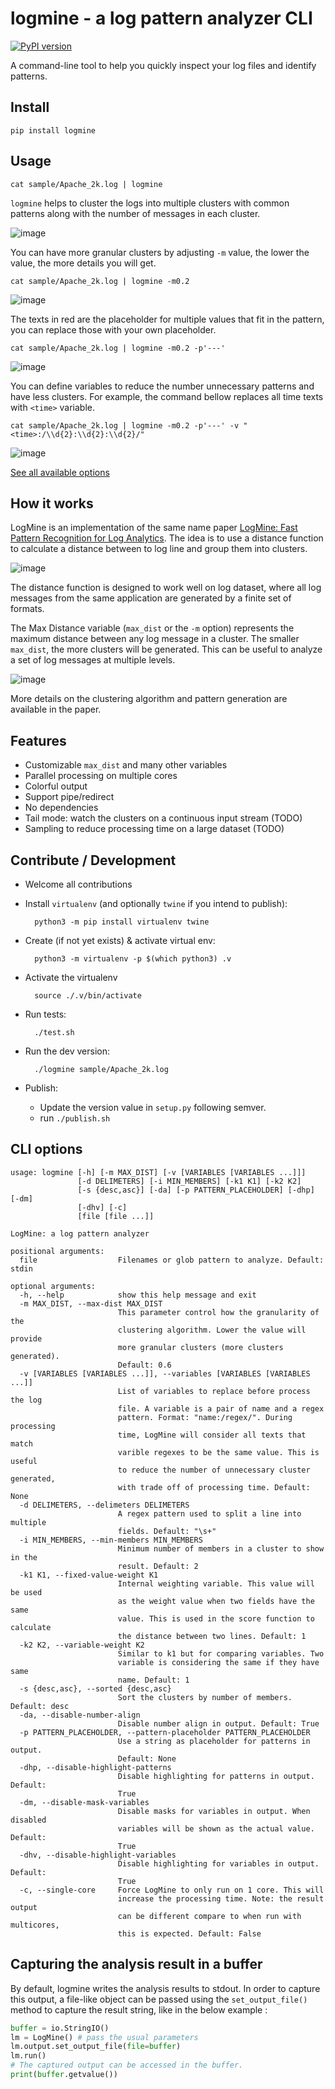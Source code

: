 logmine - a log pattern analyzer CLI
==
[![PyPI version](https://badge.fury.io/py/logmine.svg)](https://badge.fury.io/py/logmine)

A command-line tool to help you quickly inspect your log files and identify
patterns.

Install
---

    pip install logmine

Usage
---

    cat sample/Apache_2k.log | logmine

`logmine` helps to cluster the logs into multiple clusters with common patterns
along with the number of messages in each cluster.

![image](https://user-images.githubusercontent.com/4214509/68392139-195cd500-01a4-11ea-907a-1a4391f23daa.png)

You can have more granular clusters by adjusting `-m` value, the lower the
value, the more details you will get.

    cat sample/Apache_2k.log | logmine -m0.2
    
![image](https://user-images.githubusercontent.com/4214509/68392281-6d67b980-01a4-11ea-96bc-92558a2a0e36.png)

The texts in red are the placeholder for multiple values that fit in the
pattern, you can replace those with your own placeholder.

    cat sample/Apache_2k.log | logmine -m0.2 -p'---'

![image](https://user-images.githubusercontent.com/4214509/68390718-d9e0b980-01a0-11ea-965c-38e44c32427f.png)

You can define variables to reduce the number unnecessary patterns and have
less clusters. For example, the command bellow replaces all time texts
with `<time>` variable.

    cat sample/Apache_2k.log | logmine -m0.2 -p'---' -v "<time>:/\\d{2}:\\d{2}:\\d{2}/"

![image](https://user-images.githubusercontent.com/4214509/68391053-a7838c00-01a1-11ea-992c-2e06bd4cfaa2.png)

[See all available options](#all-options)

How it works
---

LogMine is an implementation of the same name paper [LogMine: Fast Pattern
Recognition for Log Analytics](https://www.cs.unm.edu/~mueen/Papers/LogMine.pdf).
The idea is to use a distance function to calculate a distance between to log
line and group them into clusters.

![image](https://user-images.githubusercontent.com/4214509/68390818-08f72b00-01a1-11ea-8015-8d71ed100c0a.png)

The distance function is designed to work well on log dataset, where all log
messages from the same application are generated by a finite set of formats.

The Max Distance variable (`max_dist` or the `-m` option) represents the
maximum distance between any log message in a cluster. The smaller `max_dist`,
the more clusters will be generated. This can be useful to analyze a set of log
messages at multiple levels.

![image](https://user-images.githubusercontent.com/4214509/68390841-19a7a100-01a1-11ea-9a6e-38d2741a41c7.png)

More details on the clustering algorithm and pattern generation are available
in the paper.

Features
---

- Customizable `max_dist` and many other variables
- Parallel processing on multiple cores
- Colorful output
- Support pipe/redirect
- No dependencies
- Tail mode: watch the clusters on a continuous input stream (TODO)
- Sampling to reduce processing time on a large dataset (TODO)

Contribute / Development
---

- Welcome all contributions

- Install `virtualenv` (and optionally `twine` if you intend to publish):

        python3 -m pip install virtualenv twine

- Create (if not yet exists) & activate virtual env:

        python3 -m virtualenv -p $(which python3) .v

- Activate the virtualenv

        source ./.v/bin/activate

- Run tests:

        ./test.sh

- Run the dev version:

        ./logmine sample/Apache_2k.log

- Publish:
    - Update the version value in `setup.py` following semver.
    - run `./publish.sh`

CLI options
---

```
usage: logmine [-h] [-m MAX_DIST] [-v [VARIABLES [VARIABLES ...]]]
               [-d DELIMETERS] [-i MIN_MEMBERS] [-k1 K1] [-k2 K2]
               [-s {desc,asc}] [-da] [-p PATTERN_PLACEHOLDER] [-dhp] [-dm]
               [-dhv] [-c]
               [file [file ...]]

LogMine: a log pattern analyzer

positional arguments:
  file                  Filenames or glob pattern to analyze. Default: stdin

optional arguments:
  -h, --help            show this help message and exit
  -m MAX_DIST, --max-dist MAX_DIST
                        This parameter control how the granularity of the
                        clustering algorithm. Lower the value will provide
                        more granular clusters (more clusters generated).
                        Default: 0.6
  -v [VARIABLES [VARIABLES ...]], --variables [VARIABLES [VARIABLES ...]]
                        List of variables to replace before process the log
                        file. A variable is a pair of name and a regex
                        pattern. Format: "name:/regex/". During processing
                        time, LogMine will consider all texts that match
                        varible regexes to be the same value. This is useful
                        to reduce the number of unnecessary cluster generated,
                        with trade off of processing time. Default: None
  -d DELIMETERS, --delimeters DELIMETERS
                        A regex pattern used to split a line into multiple
                        fields. Default: "\s+"
  -i MIN_MEMBERS, --min-members MIN_MEMBERS
                        Minimum number of members in a cluster to show in the
                        result. Default: 2
  -k1 K1, --fixed-value-weight K1
                        Internal weighting variable. This value will be used
                        as the weight value when two fields have the same
                        value. This is used in the score function to calculate
                        the distance between two lines. Default: 1
  -k2 K2, --variable-weight K2
                        Similar to k1 but for comparing variables. Two
                        variable is considering the same if they have same
                        name. Default: 1
  -s {desc,asc}, --sorted {desc,asc}
                        Sort the clusters by number of members. Default: desc
  -da, --disable-number-align
                        Disable number align in output. Default: True
  -p PATTERN_PLACEHOLDER, --pattern-placeholder PATTERN_PLACEHOLDER
                        Use a string as placeholder for patterns in output.
                        Default: None
  -dhp, --disable-highlight-patterns
                        Disable highlighting for patterns in output. Default:
                        True
  -dm, --disable-mask-variables
                        Disable masks for variables in output. When disabled
                        variables will be shown as the actual value. Default:
                        True
  -dhv, --disable-highlight-variables
                        Disable highlighting for variables in output. Default:
                        True
  -c, --single-core     Force LogMine to only run on 1 core. This will
                        increase the processing time. Note: the result output
                        can be different compare to when run with multicores,
                        this is expected. Default: False
```


Capturing the analysis result in a buffer
---

By default, logmine writes the analysis results to stdout. In order to capture this output, a file-like object can be passed using the `set_output_file()` method to capture the result string, like in the below example :

```python
buffer = io.StringIO()
lm = LogMine() # pass the usual parameters
lm.output.set_output_file(file=buffer)
lm.run()
# The captured output can be accessed in the buffer.
print(buffer.getvalue())
```
